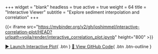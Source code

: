 +++
widget = "blank"
headless = true
active = true
weight = 64
title = "Interactive Viewer"
subtitle = "Explore sediment interpolation and correlation"
+++

{{< iframe src="https://mybinder.org/v2/gh/joshimmel/interactive-correlation-plot/HEAD?urlpath=voila/render/interactive_correlation_plot.ipynb" height="800" >}}

[▶ Launch Interactive Plot](https://mybinder.org/v2/gh/joshimmel/interactive-correlation-plot/HEAD?urlpath=voila/render/interactive_correlation_plot.ipynb){ .btn }
[📁 View GitHub Code](https://github.com/joshimmel/interactive-correlation-plot){ .btn .btn-outline }
